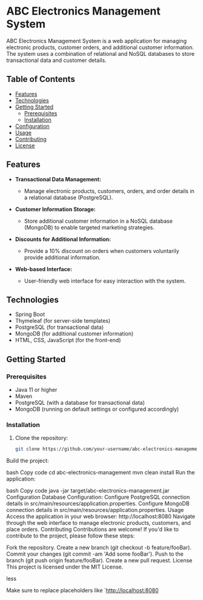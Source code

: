 # ABC Electronics Management System

ABC Electronics Management System is a web application for managing electronic products, customer orders, and additional customer information. The system uses a combination of relational and NoSQL databases to store transactional data and customer details.

## Table of Contents

- [Features](#features)
- [Technologies](#technologies)
- [Getting Started](#getting-started)
  - [Prerequisites](#prerequisites)
  - [Installation](#installation)
- [Configuration](#configuration)
- [Usage](#usage)
- [Contributing](#contributing)
- [License](#license)

## Features

- **Transactional Data Management:**
  - Manage electronic products, customers, orders, and order details in a relational database (PostgreSQL).

- **Customer Information Storage:**
  - Store additional customer information in a NoSQL database (MongoDB) to enable targeted marketing strategies.

- **Discounts for Additional Information:**
  - Provide a 10% discount on orders when customers voluntarily provide additional information.

- **Web-based Interface:**
  - User-friendly web interface for easy interaction with the system.

## Technologies

- Spring Boot
- Thymeleaf (for server-side templates)
- PostgreSQL (for transactional data)
- MongoDB (for additional customer information)
- HTML, CSS, JavaScript (for the front-end)

## Getting Started

### Prerequisites

- Java 11 or higher
- Maven
- PostgreSQL (with a database for transactional data)
- MongoDB (running on default settings or configured accordingly)

### Installation

1. Clone the repository:

   ```bash
   git clone https://github.com/your-username/abc-electronics-management.git
Build the project:

bash
Copy code
cd abc-electronics-management
mvn clean install
Run the application:

bash
Copy code
java -jar target/abc-electronics-management.jar
Configuration
Database Configuration:
Configure PostgreSQL connection details in src/main/resources/application.properties.
Configure MongoDB connection details in src/main/resources/application.properties.
Usage
Access the application in your web browser: http://localhost:8080
Navigate through the web interface to manage electronic products, customers, and place orders.
Contributing
Contributions are welcome! If you'd like to contribute to the project, please follow these steps:

Fork the repository.
Create a new branch (git checkout -b feature/fooBar).
Commit your changes (git commit -am 'Add some fooBar').
Push to the branch (git push origin feature/fooBar).
Create a new pull request.
License
This project is licensed under the MIT License.

less


Make sure to replace placeholders like `[http://localhost:8080](http://localhost:8080)

